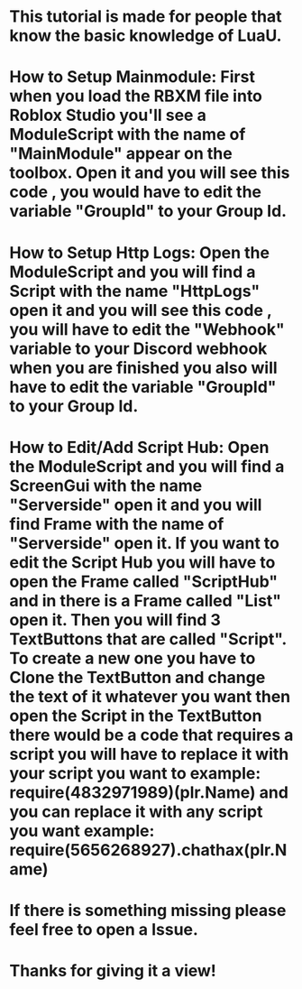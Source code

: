 # This tutorial is made for people that know the basic knowledge of LuaU.

# How to Setup Mainmodule: First when you load the RBXM file into Roblox Studio you'll see a ModuleScript with the name of "MainModule" appear on the toolbox. Open it and you will see this code <link>, you would have to edit the variable "GroupId" to your Group Id. 
# How to Setup Http Logs: Open the ModuleScript and you will find a Script with the name "HttpLogs" open it and you will see this code <link>, you will have to edit the "Webhook" variable to your Discord webhook when you are finished you also will have to edit the variable "GroupId" to your Group Id.
# How to Edit/Add Script Hub: Open the ModuleScript and you will find a ScreenGui with the name "Serverside" open it and you will find Frame with the name of "Serverside" open it. If you want to edit the Script Hub you will have to open the Frame called "ScriptHub" and in there is a Frame called "List" open it. Then you will find 3 TextButtons that are called "Script". To create a new one you have to Clone the TextButton and change the text of it whatever you want then open the Script in the TextButton there would be a code that requires a script you will have to replace it with your script you want to example: require(4832971989)(plr.Name) and you can replace it with any script you want example: require(5656268927).chathax(plr.Name)
# If there is something missing please feel free to open a Issue.
# Thanks for giving it a view!

